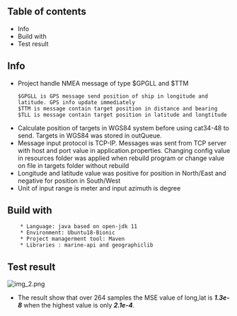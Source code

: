 ## Table of contents
* Info
* Build with
* Test result

## Info
* Project handle NMEA message of type $GPGLL and $TTM
  ~~~~
  $GPGLL is GPS message send position of ship in longitude and latitude. GPS info update immediately
  $TTM is message contain target position in distance and bearing
  $TLL is message contain target position in latitude and longtitude

* Calculate position of targets in WGS84 system before using cat34-48 to send. Targets in WGS84 was stored in outQueue.
* Message input protocol is TCP-IP. Messages was sent from TCP server with host and port value in application.properties. Changing config value in resources folder was applied when rebuild program or change value on file in targets folder without rebuild
* Longitude and latitude value was positive for position in North/East and negative for position in South/West
* Unit of input range is meter and input azimuth is degree
## Build with
~~~~
    * Language: java based on open-jdk 11
    * Environment: Ubuntu18-Bionic
    * Project managerment tool: Maven
    * Libraries : marine-api and geographiclib
~~~~
## Test result
![img_2.png](img_2.png)
* The result show that over 264 samples the MSE value of long,lat is **_1.3e-8_** when the highest value is only **_2.1e-4_**. 


	

